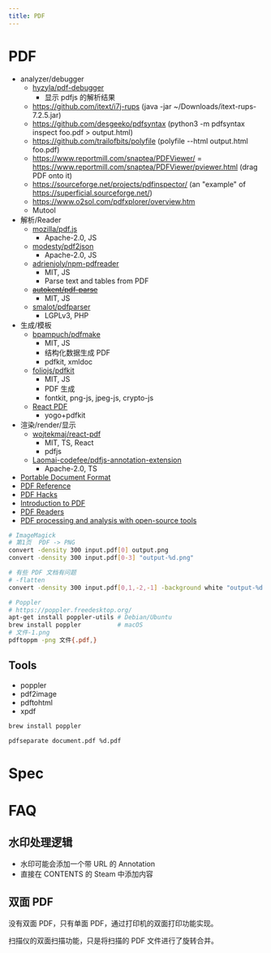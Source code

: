 ```yaml
---
title: PDF
---
```


# PDF

- analyzer/debugger
  - [hyzyla/pdf-debugger](https://github.com/hyzyla/pdf-debugger)
    - 显示 pdfjs 的解析结果
  - https://github.com/itext/i7j-rups (java -jar ~/Downloads/itext-rups-7.2.5.jar)
  - https://github.com/desgeeko/pdfsyntax (python3 -m pdfsyntax inspect foo.pdf > output.html)
  - https://github.com/trailofbits/polyfile (polyfile --html output.html foo.pdf)
  - https://www.reportmill.com/snaptea/PDFViewer/ = https://www.reportmill.com/snaptea/PDFViewer/pviewer.html (drag PDF onto it)
  - https://sourceforge.net/projects/pdfinspector/ (an "example" of https://superficial.sourceforge.net/)
  - https://www.o2sol.com/pdfxplorer/overview.htm
  - Mutool
- 解析/Reader
  - [mozilla/pdf.js](https://github.com/mozilla/pdf.js)
    - Apache-2.0, JS
  - [modesty/pdf2json](https://github.com/modesty/pdf2json)
    - Apache-2.0, JS
  - [adrienjoly/npm-pdfreader](github.com/adrienjoly/npm-pdfreader)
    - MIT, JS
    - Parse text and tables from PDF
  - ~~[autokent/pdf-parse](https://gitlab.com/autokent/pdf-parse)~~
    - MIT, JS
  - [smalot/pdfparser](https://github.com/smalot/pdfparser)
    - LGPLv3, PHP
- 生成/模板
  - [bpampuch/pdfmake](https://github.com/bpampuch/pdfmake)
    - MIT, JS
    - 结构化数据生成 PDF
    - pdfkit, xmldoc
  - [foliojs/pdfkit](https://github.com/foliojs/pdfkit)
    - MIT, JS
    - PDF 生成
    - fontkit, png-js, jpeg-js, crypto-js
  - [React PDF](./react-pdf.md)
    - yogo+pdfkit
- 渲染/render/显示
  - [wojtekmaj/react-pdf](https://github.com/wojtekmaj/react-pdf)
    - MIT, TS, React
    - pdfjs
  - [Laomai-codefee/pdfjs-annotation-extension](https://github.com/Laomai-codefee/pdfjs-annotation-extension)
    - Apache-2.0, TS
- [Portable Document Format](https://en.wikipedia.org/wiki/Portable_Document_Format)
- [PDF Reference](http://www.adobe.com/devnet/pdf/pdf_reference.html)
- [PDF Hacks](http://www.pdfhacks.com/)
- [Introduction to PDF](https://web.archive.org/web/20141010035745/http://gnupdf.org/Introduction_to_PDF)
- [PDF Readers](http://pdfreaders.org/)
- [PDF processing and analysis with open-source tools](https://www.bitsgalore.org/2021/09/06/pdf-processing-and-analysis-with-open-source-tools)

```bash
# ImageMagick
# 第1页  PDF -> PNG
convert -density 300 input.pdf[0] output.png
convert -density 300 input.pdf[0-3] "output-%d.png"

# 有些 PDF 文档有问题
# -flatten
convert -density 300 input.pdf[0,1,-2,-1] -background white "output-%d.png"

# Poppler
# https://poppler.freedesktop.org/
apt-get install poppler-utils # Debian/Ubuntu
brew install poppler          # macOS
# 文件-1.png
pdftoppm -png 文件{.pdf,}
```

## Tools

- poppler
- pdf2image
- pdftohtml
- xpdf

```bash
brew install poppler

pdfseparate document.pdf %d.pdf
```

# Spec

# FAQ

## 水印处理逻辑

- 水印可能会添加一个带 URL 的 Annotation
- 直接在 CONTENTS 的 Steam 中添加内容

## 双面 PDF

没有双面 PDF，只有单面 PDF，通过打印机的双面打印功能实现。

扫描仪的双面扫描功能，只是将扫描的 PDF 文件进行了旋转合并。
